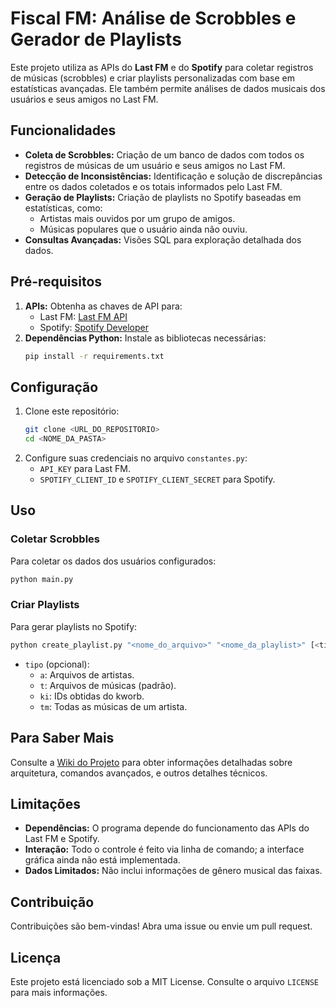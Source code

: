 # Fiscal FM: Análise de Scrobbles e Gerador de Playlists

Este projeto utiliza as APIs do **Last FM** e do **Spotify** para coletar registros de músicas (scrobbles) e criar playlists personalizadas com base em estatísticas avançadas. Ele também permite análises de dados musicais dos usuários e seus amigos no Last FM.

## Funcionalidades
- **Coleta de Scrobbles:** Criação de um banco de dados com todos os registros de músicas de um usuário e seus amigos no Last FM.
- **Detecção de Inconsistências:** Identificação e solução de discrepâncias entre os dados coletados e os totais informados pelo Last FM.
- **Geração de Playlists:** Criação de playlists no Spotify baseadas em estatísticas, como:
  - Artistas mais ouvidos por um grupo de amigos.
  - Músicas populares que o usuário ainda não ouviu.
- **Consultas Avançadas:** Visões SQL para exploração detalhada dos dados.

## Pré-requisitos
1. **APIs:** Obtenha as chaves de API para:
   - Last FM: [Last FM API](https://www.last.fm/api)
   - Spotify: [Spotify Developer](https://developer.spotify.com/)
2. **Dependências Python:** Instale as bibliotecas necessárias:
   ```bash
   pip install -r requirements.txt
   ```

## Configuração
1. Clone este repositório:
   ```bash
   git clone <URL_DO_REPOSITORIO>
   cd <NOME_DA_PASTA>
   ```
2. Configure suas credenciais no arquivo `constantes.py`:
   - `API_KEY` para Last FM.
   - `SPOTIFY_CLIENT_ID` e `SPOTIFY_CLIENT_SECRET` para Spotify.

## Uso
### Coletar Scrobbles
Para coletar os dados dos usuários configurados:
```bash
python main.py
```

### Criar Playlists
Para gerar playlists no Spotify:
```bash
python create_playlist.py "<nome_do_arquivo>" "<nome_da_playlist>" [<tipo>]
```
- `tipo` (opcional):
  - `a`: Arquivos de artistas.
  - `t`: Arquivos de músicas (padrão).
  - `ki`: IDs obtidas do kworb.
  - `tm`: Todas as músicas de um artista.

## Para Saber Mais
Consulte a [Wiki do Projeto](https://github.com/marianabarreto84/fiscal-fm/wiki/Wiki-do-Projeto) para obter informações detalhadas sobre arquitetura, comandos avançados, e outros detalhes técnicos.

## Limitações
- **Dependências:** O programa depende do funcionamento das APIs do Last FM e Spotify.
- **Interação:** Todo o controle é feito via linha de comando; a interface gráfica ainda não está implementada.
- **Dados Limitados:** Não inclui informações de gênero musical das faixas.

## Contribuição
Contribuições são bem-vindas! Abra uma issue ou envie um pull request.

## Licença
Este projeto está licenciado sob a MIT License. Consulte o arquivo `LICENSE` para mais informações.
